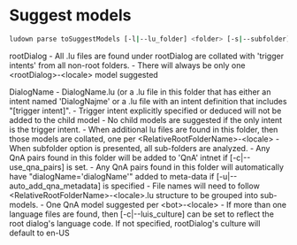# Suggest models

``` bash
ludown parse toSuggestModels [-l|--lu_folder] <folder> [-s|--subfolder] [-o|--out] <outFolder> [-a|--root_dialog] <folderRootDialog> [-r|--cross_feed_models] [-c|--use_qna_pairs]
```

rootDialog
    - All .lu files are found under rootDialog are collated with 'trigger intents' from all non-root folders. 
    - There will always be only one \<rootDialog\>-\<locale\> model suggested

DialogName
    - DialogName.lu (or a .lu file in this folder that has either an intent named 'DialogNajme' or a .lu file with an intent definition that includes "[trigger intent]".
    - Trigger intent explicitly specified or deduced will not be added to the child model
    - No child models are suggested if the only intent is the trigger intent.
    - When additional lu files are found in this folder, then those models are collated, one per \<RelativeRootFolderName\>-\<locale\>
    - When subfolder option is presented, all sub-folders are analyzed.
    - Any QnA pairs found in this folder will be added to 'QnA' intnet if [-c|--use_qna_pairs] is set.
    - Any QnA pairs found in this folder will automatically have "dialogName='dialogName'" added to meta-data if [-u|--auto_add_qna_metadata] is specified
    - File names will need to follow \<RelativeRootFolderName\>-\<locale\>.lu structure to be grouped into sub-models.
    - One QnA model suggested per \<bot\>-\<locale\>
    - If more than one language files are found, then [-c|--luis_culture] can be set to reflect the root dialog's language code. If not specified, rootDialog's culture will default to en-US